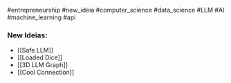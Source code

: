
#entrepreneurship #new_ideia #computer_science #data_science #LLM #AI #machine_learning 
#api 
### New Ideias:

* [[Safe LLM]]
* [[Loaded Dice]]
* [[3D LLM Graph]]
* [[Cool Connection]]